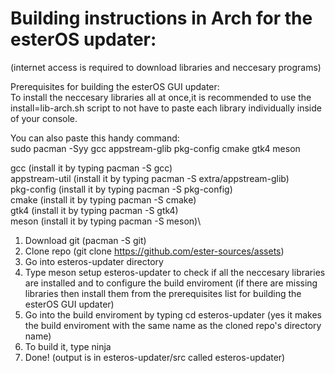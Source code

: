 # Building instructions in Arch for the esterOS updater:
(internet access is required to download libraries and neccesary programs)

Prerequisites for building the esterOS GUI updater:\
To install the neccesary libraries all at once,it is recommended to use the install=lib-arch.sh script to not have to paste each library individually inside of your console.

You can also paste this handy command:\
sudo pacman -Syy gcc appstream-glib pkg-config cmake gtk4 meson

gcc (install it by typing pacman -S gcc)\
appstream-util (install it by typing pacman -S extra/appstream-glib)\
pkg-config (install it by typing pacman -S pkg-config)\
cmake (install it by typing pacman -S cmake)\
gtk4 (install it by typing pacman -S gtk4)\
meson (install it by typing pacman -S meson)\

1. Download git (pacman -S git)
2. Clone repo (git clone https://github.com/ester-sources/assets)
3. Go into esteros-updater directory
4. Type meson setup esteros-updater to check if all the neccesary libraries are installed and to configure the build enviroment (if there are missing libraries then install them from the prerequisites list for building the esterOS GUI updater)
5. Go into the build enviroment by typing cd esteros-updater (yes it makes the build enviroment with the same name as the cloned repo's directory name)
6. To build it, type ninja
7. Done! (output is in esteros-updater/src called esteros-updater)
